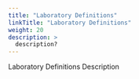 ```yaml
---
title: "Laboratory Definitions"
linkTitle: "Laboratory Definitions"
weight: 20
description: >
  description? 
---
```


Laboratory Definitions Description
